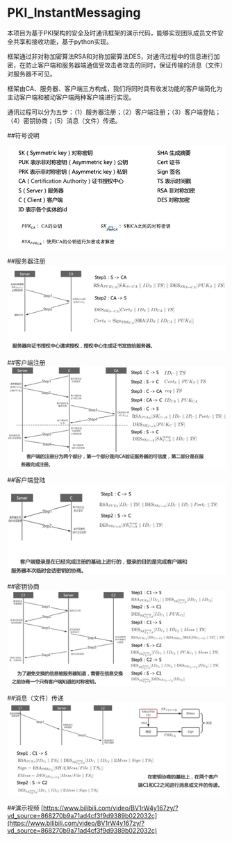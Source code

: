 # PKI_InstantMessaging

本项目为基于PKI架构的安全及时通讯框架的演示代码，能够实现团队成员文件安全共享和接收功能，基于python实现。

框架通过非对称加密算法RSA和对称加密算法DES，对通讯过程中的信息进行加密，在防止客户端和服务器端通信受攻击者攻击的同时，保证传输的消息（文件）对服务器不可见。

框架由CA、服务器、客户端三方构成，我们将同时具有收发功能的客户端简化为主动客户端和被动客户端两种客户端进行实现。

通讯过程可以分为五步：（1）服务器注册；（2）客户端注册；（3）客户端登陆；（4）密钥协商；（5）消息（文件）传递。

##符号说明

![img.png](imgs/img.png)

##服务器注册
![img.png](imgs/server_reg.png)

##客户端注册
![img.png](imgs/client_reg.png)

##客户端登陆
![img.png](imgs/client_log.png)

##密钥协商
![img.png](imgs/client_con.png)

##消息（文件）传递
![img.png](imgs/client_mess.png)

##演示视频
[https://www.bilibili.com/video/BV1rW4y167zy/?vd_source=868270b9a71ad4cf3f9d9389b022032c](https://www.bilibili.com/video/BV1rW4y167zy/?vd_source=868270b9a71ad4cf3f9d9389b022032c)